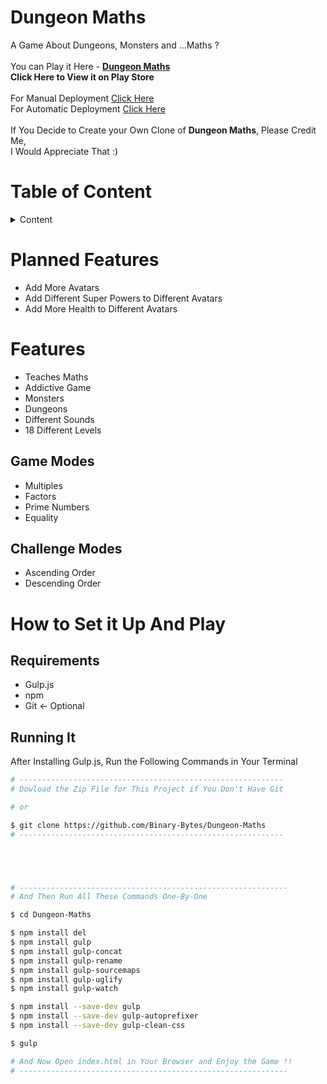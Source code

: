 # Dungeon Maths

A Game About Dungeons, Monsters and ...Maths ?<br />
<br />
You can Play it Here - <a href="https://Binary-Bytes.github.io/Dungeon-Maths/"><strong>Dungeon Maths</strong></a><br />
<strong>Click Here to View it on Play Store</strong></a><br />
<br />
For Manual Deployment <a href="/Manual-Deployment.md">Click Here</a><br />
For Automatic Deployment <a href="/Automatic-Deployment.md">Click Here</a><br />
<br />
If You Decide to Create your Own Clone of **Dungeon Maths**, Please Credit Me,<br />
I Would Appreciate That :)

# Table of Content

<details>
<summary>Content</summary><br />
  
<details>

<summary>Planned</summary>
<br />

<a href="#planned-features">Planned Features</a>

</details>

<details>
<summary>Features</summary>
<br />

<a href="#game-modes">Game Modes</a><br />
<a href="#challenge-modes">Challenge Modes</a>

</details>

<details>

<summary>How to Set it Up And Play</summary>
<br />

<a href="#system-requirements">System Requirements</a><br />
<a href="#running-it">Running It</a>

</details>

</details>

# Planned Features

- Add More Avatars
- Add Different Super Powers to Different Avatars
- Add More Health to Different Avatars

# Features

- Teaches Maths
- Addictive Game
- Monsters
- Dungeons
- Different Sounds<br />
- 18 Different Levels

## Game Modes

- Multiples
- Factors
- Prime Numbers
- Equality

## Challenge Modes

- Ascending Order
- Descending Order

# How to Set it Up And Play

## Requirements

- Gulp.js
- npm
- Git <- Optional

## Running It

After Installing Gulp.js, Run the Following Commands in Your Terminal

```bash
# -----------------------------------------------------------
# Dowload the Zip File for This Project if You Don't Have Git

# or

$ git clone https://github.com/Binary-Bytes/Dungeon-Maths
# -----------------------------------------------------------





# ------------------------------------------------------------
# And Then Run All These Commands One-By-One

$ cd Dungeon-Maths

$ npm install del
$ npm install gulp
$ npm install gulp-concat
$ npm install gulp-rename
$ npm install gulp-sourcemaps
$ npm install gulp-uglify
$ npm install gulp-watch

$ npm install --save-dev gulp
$ npm install --save-dev gulp-autoprefixer
$ npm install --save-dev gulp-clean-css

$ gulp

# And Now Open index.html in Your Browser and Enjoy the Game !!
# ------------------------------------------------------------
```
